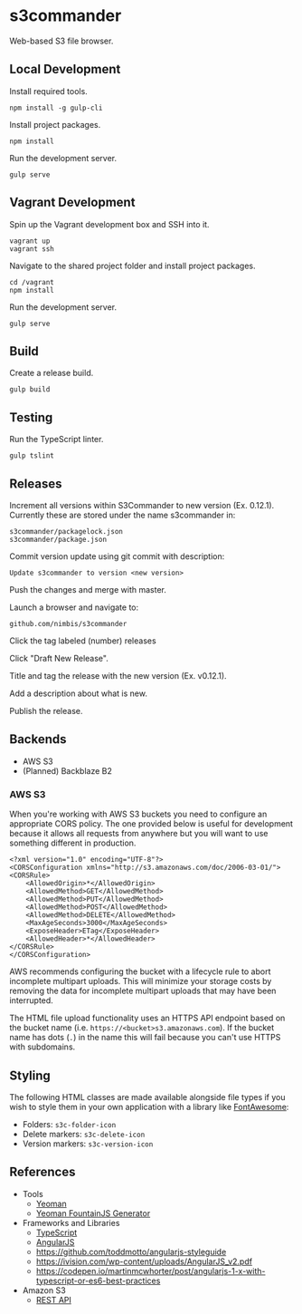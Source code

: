 # s3commander

Web-based S3 file browser.

## Local Development

Install required tools.

```
npm install -g gulp-cli
```

Install project packages.

```
npm install
```

Run the development server.

```
gulp serve
```

## Vagrant Development

Spin up the Vagrant development box and SSH into it.

```
vagrant up
vagrant ssh
```

Navigate to the shared project folder and install project packages.

```
cd /vagrant
npm install
```

Run the development server.

```
gulp serve
```

## Build

Create a release build.

```
gulp build
```

## Testing

Run the TypeScript linter.

```
gulp tslint
```

## Releases

Increment all versions within S3Commander to new version (Ex. 0.12.1). Currently
these are stored under the name s3commander in:

```
s3commander/packagelock.json
s3commander/package.json
```

Commit version update using git commit with description:
```
Update s3commander to version <new version>
```

Push the changes and merge with master.

Launch a browser and navigate to:
```
github.com/nimbis/s3commander
```

Click the tag labeled (number) releases

Click "Draft New Release".

Title and tag the release with the new version (Ex. v0.12.1).

Add a description about what is new.

Publish the release.

## Backends

* AWS S3
* (Planned) Backblaze B2

### AWS S3

When you're working with AWS S3 buckets you need to configure an appropriate CORS policy. The one provided below is useful for development because it allows all requests from anywhere but you will want to use something different in production.

```
<?xml version="1.0" encoding="UTF-8"?>
<CORSConfiguration xmlns="http://s3.amazonaws.com/doc/2006-03-01/">
<CORSRule>
    <AllowedOrigin>*</AllowedOrigin>
    <AllowedMethod>GET</AllowedMethod>
    <AllowedMethod>PUT</AllowedMethod>
    <AllowedMethod>POST</AllowedMethod>
    <AllowedMethod>DELETE</AllowedMethod>
    <MaxAgeSeconds>3000</MaxAgeSeconds>
    <ExposeHeader>ETag</ExposeHeader>
    <AllowedHeader>*</AllowedHeader>
</CORSRule>
</CORSConfiguration>
```

AWS recommends configuring the bucket with a lifecycle rule to abort incomplete multipart uploads.  This will minimize your storage costs by removing the data for incomplete multipart uploads that may have been interrupted.

The HTML file upload functionality uses an HTTPS API endpoint based on the bucket name (i.e. `https://<bucket>s3.amazonaws.com`). If the bucket name has dots (`.`) in the name this will fail because you can't use HTTPS with subdomains.

## Styling

The following HTML classes are made available alongside file types if you wish
to style them in your own application with a library like
[FontAwesome](https://fontawesome.com/):

* Folders: `s3c-folder-icon`
* Delete markers: `s3c-delete-icon`
* Version markers: `s3c-version-icon`

## References

* Tools
  * [Yeoman](http://yeoman.io/)
  * [Yeoman FountainJS Generator](http://fountainjs.io/)
* Frameworks and Libraries
  * [TypeScript](https://www.typescriptlang.org)
  * [AngularJS](https://angularjs.org/)
  * https://github.com/toddmotto/angularjs-styleguide
  * https://ivision.com/wp-content/uploads/AngularJS_v2.pdf
  * https://codepen.io/martinmcwhorter/post/angularjs-1-x-with-typescript-or-es6-best-practices
* Amazon S3
  * [REST API](https://docs.aws.amazon.com/AmazonS3/latest/API/Welcome.html)
